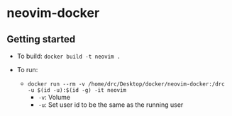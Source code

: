 # neovim-docker


## Getting started

* To build: `docker build -t neovim .`

* To run:
    *  `docker run --rm -v /home/drc/Desktop/docker/neovim-docker:/drc -u $(id -u):$(id -g) -it neovim`
        * `-v`: Volume
        * `-u`: Set user id to be the same as the running user
